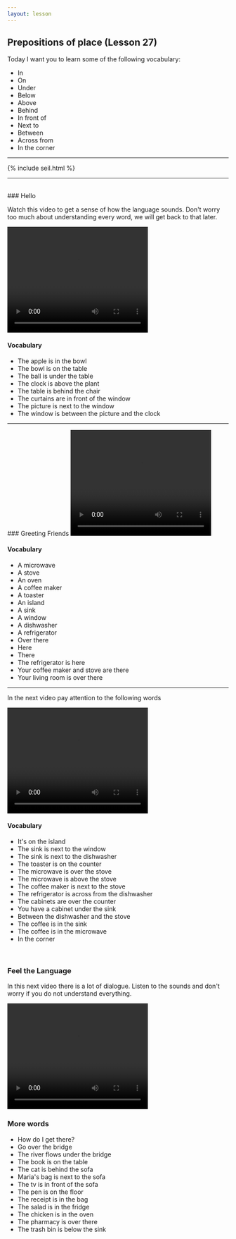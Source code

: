 ```yaml
---
layout: lesson
---
```

## Prepositions of place (Lesson 27)


Today I want you to learn some of the following vocabulary:

* In 
* On 
* Under
* Below
* Above
* Behind
* In front of 
* Next to
* Between
* Across from
* In the corner


<hr>
<div class="our-book">{% include seil.html %}</div>

<hr>

<br class="column">
### Hello

Watch this video to get a sense of how the language sounds. Don't worry too much about understanding every word, we will get back to that later.


<video width="320" height="240" preload="none">
    <source type="video/youtube" src="http://www.youtube.com/watch?v=lhUzq16KM48" />
</video>

#### Vocabulary

* The apple is in the bowl
* The bowl is on the table
* The ball is under the table
* The clock is above the plant
* The table is behind the chair
* The curtains are in front of the window
* The picture is next to the window
* The window is between the picture and the clock


<hr>
### Greeting Friends

<video width="320" height="240" preload="none">
    <source type="video/youtube" src="http://www.youtube.com/watch?v=EfUdH_4S9L4" />
</video>

#### Vocabulary

* A microwave
* A stove
* An oven
* A coffee maker
* A toaster
* An island 
* A sink
* A window
* A dishwasher
* A refrigerator 
* Over there
* Here
* There 
* The refrigerator is here
* Your coffee maker and stove are there
* Your living room is over there 


<hr>

In the next video pay attention to the following words


<video width="320" height="240" preload="none">
    <source type="video/youtube" src="http://www.youtube.com/watch?v=6pdM6CIVFoo" />
</video>

#### Vocabulary

* It's on the island 
* The sink is next to the window
* The sink is next to the dishwasher
* The toaster is on the counter
* The microwave is over the stove
* The microwave is above the stove
* The coffee maker is next to the stove
* The refrigerator is across from the dishwasher
* The cabinets are over the counter
* You have a cabinet under the sink
* Between the dishwasher and the stove
* The coffee is in the sink
* The coffee is in the microwave
* In the corner


<br class="column">

### Feel the Language

In this next video there is a lot of dialogue. 
Listen to the sounds and don't worry if you do not understand everything.

<video width="320" height="240" preload="none">
    <source type="video/youtube" src="http://www.youtube.com/watch?v=v0sMN-TAmDM" />
</video>


<br class="column">

### More words


* How do I get there?
* Go over the bridge 
* The river flows under the bridge
* The book is on the table
* The cat is behind the sofa
* Maria's bag is next to the sofa
* The tv is in front of the sofa 
* The pen is on the floor
* The receipt is in the bag
* The salad is in the fridge 
* The chicken is in the oven
* The pharmacy is over there
* The trash bin is below the sink






